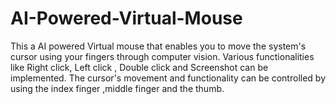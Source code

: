 # AI-Powered-Virtual-Mouse
This a AI powered Virtual mouse that enables you to move the system's cursor using your fingers through computer vision. Various functionalities like Right click, Left click , Double click and Screenshot can be implemented. The cursor's movement and functionality can be controlled by using the index finger ,middle finger and the thumb. 
